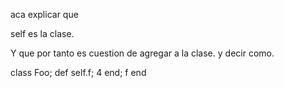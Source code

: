 
aca explicar que



 self es la clase.

Y que por tanto es cuestion de agregar a la clase. y decir como.

class Foo; def self.f; 4 end; f end
